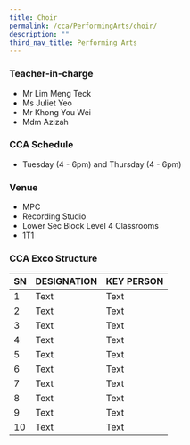 ```yaml
---
title: Choir
permalink: /cca/PerformingArts/choir/
description: ""
third_nav_title: Performing Arts
---
```

### Teacher-in-charge
* Mr Lim Meng Teck
* Ms Juliet Yeo
* Mr Khong You Wei 
* Mdm Azizah

### CCA Schedule
* Tuesday (4 - 6pm) and Thursday (4 - 6pm)

### Venue
* MPC
* Recording Studio
* Lower Sec Block Level 4 Classrooms
* 1T1

### CCA Exco Structure


| SN | DESIGNATION | KEY PERSON |
| -------- | -------- | -------- |
| 1     | Text     | Text     |
| 2     | Text     | Text     |
| 3     | Text     | Text     |
| 4    | Text     | Text     |
| 5     | Text     | Text     |
| 6    | Text     | Text     |
| 7    | Text     | Text     |
| 8    | Text     | Text     |
| 9    | Text     | Text     |
| 10    | Text     | Text     |
